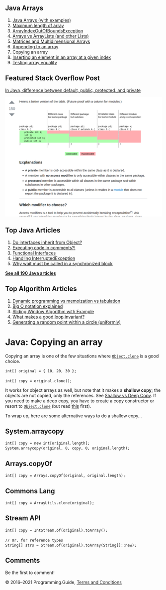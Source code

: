 <span class="underline"></span>

<span class="underline"></span>

Java Arrays
-----------

1.  [Java Arrays (with examples)](arrays.html)
2.  [Maximum length of array](array-maximum-length.html)
3.  [ArrayIndexOutOfBoundsException](arrayindexoutofboundsexception.html)
4.  [Arrays vs ArrayLists (and other Lists)](array-vs-arraylist.html)
5.  [Matrices and Multidimensional Arrays](matrices-and-multidimensional-arrays.html)
6.  [Appending to an array](array-append.html)
7.  Copying an array
8.  [Inserting an element in an array at a given index](array-insert-at-index.html)
9.  [Testing array equality](testing-array-equality.html)

Featured Stack Overflow Post
----------------------------

[In Java, difference between default, public, protected, and private](https://stackoverflow.com/a/33627846/276052)  
  
[<img src="../images/so-featured-33627846.png" alt="StackOverflow screenshot thumbnail" class="screenshot" />](https://stackoverflow.com/a/33627846/276052)

<span class="underline"></span>

Top Java Articles
-----------------

1.  [Do interfaces inherit from Object?](do-interfaces-inherit-from-object.html)
2.  [Executing code in comments?!](executing-code-in-comments.html)
3.  [Functional Interfaces](functional-interfaces.html)
4.  [Handling InterruptedException](handling-interrupted-exceptions.html)
5.  [Why wait must be called in a synchronized block](why-wait-must-be-in-synchronized.html)

[**See all 190 Java articles**](index.html)

Top Algorithm Articles
----------------------

1.  [Dynamic programming vs memoization vs tabulation](../dynamic-programming-vs-memoization-vs-tabulation.html)
2.  [Big O notation explained](../big-o-notation-explained.html)
3.  [Sliding Window Algorithm with Example](../sliding-window-example.html)
4.  [What makes a good loop invariant?](../what-makes-a-good-loop-invariant.html)
5.  [Generating a random point within a circle (uniformly)](../random-point-within-circle.html)

Java: Copying an array
======================

Copying an array is one of the few situations where [`Object.clone`](https://docs.oracle.com/javase/8/docs/api/java/lang/Object.html#clone--) is a good choice.

    int[] original = { 10, 20, 30 };

    int[] copy = original.clone();

It works for object arrays as well, but note that it makes a **shallow copy**; the objects are not copied, only the references. See [Shallow vs Deep Copy](../shallow-vs-deep-copy.html). If you need to make a deep copy, you have to create a copy constructor or resort to [`Object.clone`](https://docs.oracle.com/javase/8/docs/api/java/lang/Object.html#clone--) (but read [this](https://stackoverflow.com/q/4081858/276052) first).

To wrap up, here are some alternative ways to do a shallow copy…

System.arraycopy
----------------

    int[] copy = new int[original.length];
    System.arraycopy(original, 0, copy, 0, original.length);

Arrays.copyOf
-------------

    int[] copy = Arrays.copyOf(original, original.length);

Commons Lang
------------

    int[] copy = ArrayUtils.clone(original);

Stream API
----------

    int[] copy = IntStream.of(original).toArray();

    // Or, for reference types
    String[] strs = Stream.of(original).toArray(String[]::new);

Comments
--------

Be the first to comment!

© 2016–2021 Programming.Guide, [Terms and Conditions](../terms-and-conditions.html)
